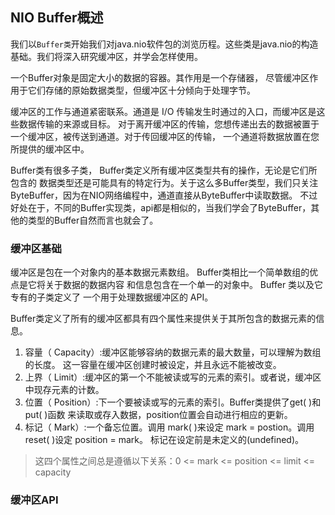 ## NIO Buffer概述

我们以`Buffer类`开始我们对java.nio软件包的浏览历程。这些类是java.nio的构造基础。我们将深入研究缓冲区，并学会怎样使用。

一个Buffer对象是固定大小的数据的容器。其作用是一个存储器，
尽管缓冲区作用于它们存储的原始数据类型，但缓冲区十分倾向于处理字节。

缓冲区的工作与通道紧密联系。通道是 I/O 传输发生时通过的入口，而缓冲区是这些数据传输的来源或目标。
对于离开缓冲区的传输，您想传递出去的数据被置于一个缓冲区，被传送到通道。对于传回缓冲区的传输，
一个通道将数据放置在您所提供的缓冲区中。

Buffer类有很多子类， Buffer类定义所有缓冲区类型共有的操作，无论是它们所包含的
数据类型还是可能具有的特定行为。关于这么多Buffer类型，我们只关注ByteBuffer，因为在NIO网络编程中，通道直接从ByteBuffer中读取数据。
不过好处在于，不同的Buffer实现类，api都是相似的，当我们学会了ByteBuffer，其他的类型的Buffer自然而言也就会了。

### 缓冲区基础

缓冲区是包在一个对象内的基本数据元素数组。 Buffer类相比一个简单数组的优点是它将关于数据的数据内容
和信息包含在一个单一的对象中。 Buffer 类以及它专有的子类定义了 一个用于处理数据缓冲区的 API。

Buffer类定义了所有的缓冲区都具有四个属性来提供关于其所包含的数据元素的信息。

1. 容量（ Capacity）:缓冲区能够容纳的数据元素的最大数量，可以理解为数组的长度。 
这一容量在缓冲区创建时被设定，并且永远不能被改变。
2. 上界（ Limit）:缓冲区的第一个不能被读或写的元素的索引。或者说，缓冲区中现存元素的计数。
3. 位置（ Position）:下一个要被读或写的元素的索引。Buffer类提供了get( )和 put( )函数
来读取或存入数据，position位置会自动进行相应的更新。
4. 标记（ Mark）:一个备忘位置。调用 mark( )来设定 mark = postion。调用 reset( )设定 position = mark。
标记在设定前是未定义的(undefined)。

>这四个属性之间总是遵循以下关系：0 <= mark <= position <= limit <= capacity

### 缓冲区API

